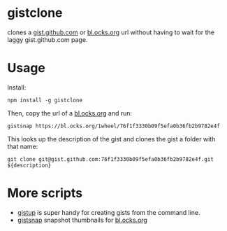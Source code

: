# gistclone

clones a [gist.github.com](https://gist.github.com) or [bl.ocks.org](https://bl.ocks.org) url without having to wait for the laggy gist.github.com page. 

# Usage 

Install:

    npm install -g gistclone

Then, copy the url of a [bl.ocks.org](http://bl.ocks.org/)  and run: 

    gistsnap https://bl.ocks.org/1wheel/76f1f3330b09f5efa0b36fb2b9782e4f

This looks up the description of the gist and clones the gist a folder with that name:  

    git clone git@gist.github.com:76f1f3330b09f5efa0b36fb2b9782e4f.git ${description}


# More scripts

- [gistup](https://github.com/mbostock/gistup) is super handy for creating gists from the command line. 
- [gistsnap](https://github.com/1wheel/gistsnap) snapshot thumbnails for [bl.ocks.org](http://bl.ocks.org/)


